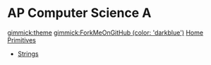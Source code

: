 # AP Computer Science A
<style>
  .container {
    max-width: 98%
  }
  .img-thumbnail {
    width: 600px;
    border: 1px solid #cfcfcf;
    border-radius: 4px;
  }
  p {
    margin-bottom: 4px;
  }
  .MathJax {
    font-weight: bold;
  }
</style>
[gimmick:theme](simplex)
[gimmick:ForkMeOnGitHub (color: 'darkblue')](http://www.github.com/barathvk/cs)
[Home](index.md)
[Primitives]()

  * [Strings](pages/strings.md)
